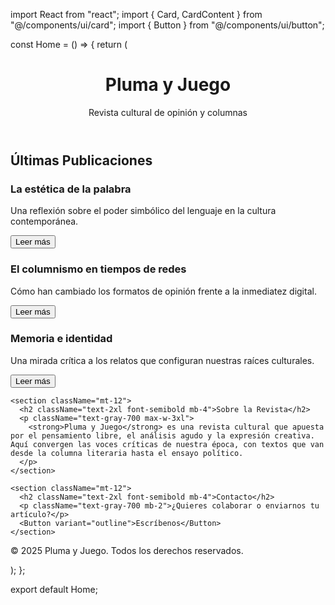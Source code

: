 import React from "react"; import { Card, CardContent } from "@/components/ui/card"; import { Button } from "@/components/ui/button";

const Home = () => { return ( <div className="min-h-screen bg-white text-gray-900 p-6"> <header className="text-center mb-12"> <h1 className="text-4xl font-bold mb-2">Pluma y Juego</h1> <p className="text-lg">Revista cultural de opinión y columnas</p> </header>

<main className="grid gap-8">
    <section>
      <h2 className="text-2xl font-semibold mb-4">Últimas Publicaciones</h2>
      <div className="grid grid-cols-1 md:grid-cols-2 lg:grid-cols-3 gap-6">
        <Card>
          <CardContent className="p-4">
            <h3 className="text-xl font-semibold">La estética de la palabra</h3>
            <p className="text-sm text-gray-700 mt-2">Una reflexión sobre el poder simbólico del lenguaje en la cultura contemporánea.</p>
            <Button variant="link" className="mt-4 px-0">Leer más</Button>
          </CardContent>
        </Card>
        <Card>
          <CardContent className="p-4">
            <h3 className="text-xl font-semibold">El columnismo en tiempos de redes</h3>
            <p className="text-sm text-gray-700 mt-2">Cómo han cambiado los formatos de opinión frente a la inmediatez digital.</p>
            <Button variant="link" className="mt-4 px-0">Leer más</Button>
          </CardContent>
        </Card>
        <Card>
          <CardContent className="p-4">
            <h3 className="text-xl font-semibold">Memoria e identidad</h3>
            <p className="text-sm text-gray-700 mt-2">Una mirada crítica a los relatos que configuran nuestras raíces culturales.</p>
            <Button variant="link" className="mt-4 px-0">Leer más</Button>
          </CardContent>
        </Card>
      </div>
    </section>

    <section className="mt-12">
      <h2 className="text-2xl font-semibold mb-4">Sobre la Revista</h2>
      <p className="text-gray-700 max-w-3xl">
        <strong>Pluma y Juego</strong> es una revista cultural que apuesta por el pensamiento libre, el análisis agudo y la expresión creativa. Aquí convergen las voces críticas de nuestra época, con textos que van desde la columna literaria hasta el ensayo político.
      </p>
    </section>

    <section className="mt-12">
      <h2 className="text-2xl font-semibold mb-4">Contacto</h2>
      <p className="text-gray-700 mb-2">¿Quieres colaborar o enviarnos tu artículo?</p>
      <Button variant="outline">Escríbenos</Button>
    </section>
  </main>

  <footer className="mt-16 border-t pt-6 text-center text-sm text-gray-500">
    © 2025 Pluma y Juego. Todos los derechos reservados.
  </footer>
</div>

); };

export default Home;

